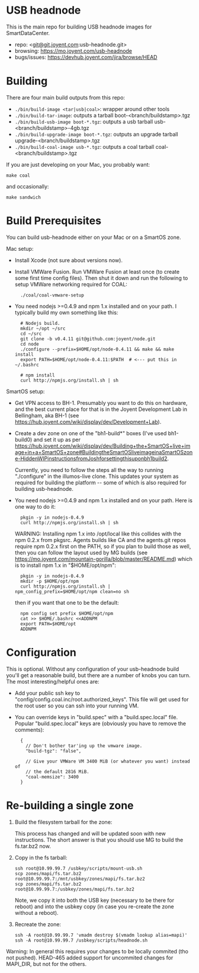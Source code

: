 # USB headnode

This is the main repo for building USB headnode images for SmartDataCenter.

- repo: <git@git.joyent.com:usb-headnode.git>
- browsing: <https://mo.joyent.com/usb-headnode>
- bugs/issues: <https://devhub.joyent.com/jira/browse/HEAD>



# Building

There are four main build outputs from this repo:

- `./bin/build-image <tar|usb|coal>`: wrapper around other tools 
- `./bin/build-tar-image`: outputs a tarball boot-<branch/buildstamp>.tgz
- `./bin/build-usb-image boot-*.tgz`: outputs a usb tarball 
  usb-<branch/buildstamp>-4gb.tgz
- `./bin/build-upgrade-image boot-*.tgz`: outputs an upgrade tarball 
  upgrade-<branch/buildstamp>.tgz
- `./bin/build-coal-image usb-*.tgz`: outputs a coal tarball
  coal-<branch/buildstamp>.tgz

If you are just developing on your Mac, you probably want:

    make coal

and occasionally:

    make sandwich


# Build Prerequisites

You can build usb-headnode either on your Mac or on a SmartOS zone.

Mac setup:

- Install Xcode (not sure about versions now).

- Install VMWare Fusion. Run VMWare Fusion at least once (to create some
  first time config files). Then shut it down and run the following to setup
  VMWare networking required for COAL:

        ./coal/coal-vmware-setup

- You need nodejs >=0.4.9 and npm 1.x installed and on your path. I typically
  build my own something like this:

        # Nodejs build.
        mkdir ~/opt ~/src
        cd ~/src
        git clone -b v0.4.11 git@github.com:joyent/node.git
        cd node
        ./configure --prefix=$HOME/opt/node-0.4.11 && make && make install
        export PATH=$HOME/opt/node-0.4.11:$PATH  # <--- put this in ~/.bashrc
    
        # npm install
        curl http://npmjs.org/install.sh | sh

SmartOS setup:

- Get VPN access to BH-1. Presumably you want to do this on hardware, and the
  best current place for that is in the Joyent Development Lab in Bellingham,
  aka BH-1 (see <https://hub.joyent.com/wiki/display/dev/Development+Lab>).

- Create a dev zone on one of the "bh1-build*" boxes (I've used bh1-build0)
  and set it up as per
  <https://hub.joyent.com/wiki/display/dev/Building+the+SmartOS+live+image+in+a+SmartOS+zone#BuildingtheSmartOSliveimageinaSmartOSzone-HiddenWIPinstructionsfromJoshforsettingthisuponbh1build2>.

  Currently, you need to follow the steps all the way to running "./configure"
  in the illumos-live clone. This updates your system as required for
  building the platform -- some of which is also required for building
  usb-headnode.

- You need nodejs >=0.4.9 and npm 1.x installed and on your path. Here is one
  way to do it:

        pkgin -y in nodejs-0.4.9
        curl http://npmjs.org/install.sh | sh

  WARNING: Installing npm 1.x into /opt/local like this collides with the
  npm 0.2.x from pkgsrc. Agents builds like CA and the agents.git repos
  require npm 0.2.x first on the PATH, so if you plan to build those
  as well, then you can follow the layout used by MG builds
  (see <https://mo.joyent.com/mountain-gorilla/blob/master/README.md>)
  which is to install npm 1.x in "$HOME/opt/npm":

        pkgin -y in nodejs-0.4.9
        mkdir -p $HOME/opt/npm
        curl http://npmjs.org/install.sh | npm_config_prefix=$HOME/opt/npm clean=no sh

  then if you want that one to be the default:

        npm config set prefix $HOME/opt/npm
        cat >> $HOME/.bashrc <<ADDNPM
        export PATH=$HOME/opt
        ADDNPM



# Configuration

This is optional. Without any configuration of your usb-headnode build you'll
get a reasonable build, but there are a number of knobs you can turn. The
most interesting/helpful ones are:

- Add your public ssh key to "config/config.coal.inc/root.authorized_keys".
  This file will get used for the root user so you can ssh into your running
  VM.

- You can override keys in "build.spec" with a "build.spec.local" file.
  Popular "build.spec.local" keys are (obviously you have to remove
  the comments):

        {
          // Don't bother tar'ing up the vmware image.
          "build-tgz": "false",

          // Give your VMWare VM 3400 MiB (or whatever you want) instead of
          // the default 2816 MiB.
          "coal-memsize": 3400
        }

# Re-building a single zone


1.  Build the filesystem tarball for the zone:

    This process has changed and will be updated soon with new instructions. The
    short answer is that you should use MG to build the fs.tar.bz2 now.

2.  Copy in the fs tarball:

        ssh root@10.99.99.7 /usbkey/scripts/mount-usb.sh
        scp zones/mapi/fs.tar.bz2 root@10.99.99.7:/mnt/usbkey/zones/mapi/fs.tar.bz2
        scp zones/mapi/fs.tar.bz2 root@10.99.99.7:/usbkey/zones/mapi/fs.tar.bz2

    Note, we copy it into both the USB key (necessary to be there for
    reboot) and into the usbkey copy (in case you re-create the zone
    without a reboot).

3.  Recreate the zone:

        ssh -A root@10.99.99.7 'vmadm destroy $(vmadm lookup alias=mapi)'
        ssh -A root@10.99.99.7 /usbkey/scripts/headnode.sh

Warning: In general this requires your changes to be locally commited
(tho not pushed). HEAD-465 added support for uncommited changes for
MAPI_DIR, but not for the others.

